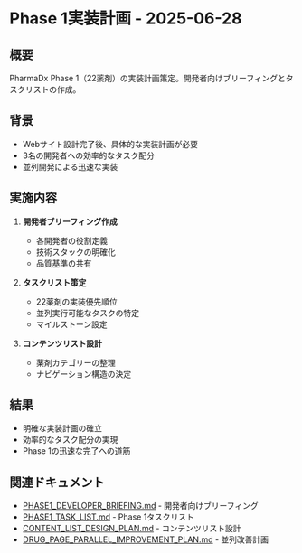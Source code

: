 # Phase 1実装計画 - 2025-06-28

## 概要
PharmaDx Phase 1（22薬剤）の実装計画策定。開発者向けブリーフィングとタスクリストの作成。

## 背景
- Webサイト設計完了後、具体的な実装計画が必要
- 3名の開発者への効率的なタスク配分
- 並列開発による迅速な実装

## 実施内容
1. **開発者ブリーフィング作成**
   - 各開発者の役割定義
   - 技術スタックの明確化
   - 品質基準の共有

2. **タスクリスト策定**
   - 22薬剤の実装優先順位
   - 並列実行可能なタスクの特定
   - マイルストーン設定

3. **コンテンツリスト設計**
   - 薬剤カテゴリーの整理
   - ナビゲーション構造の決定

## 結果
- 明確な実装計画の確立
- 効率的なタスク配分の実現
- Phase 1の迅速な完了への道筋

## 関連ドキュメント
- [PHASE1_DEVELOPER_BRIEFING.md](PHASE1_DEVELOPER_BRIEFING.md) - 開発者向けブリーフィング
- [PHASE1_TASK_LIST.md](PHASE1_TASK_LIST.md) - Phase 1タスクリスト
- [CONTENT_LIST_DESIGN_PLAN.md](CONTENT_LIST_DESIGN_PLAN.md) - コンテンツリスト設計
- [DRUG_PAGE_PARALLEL_IMPROVEMENT_PLAN.md](DRUG_PAGE_PARALLEL_IMPROVEMENT_PLAN.md) - 並列改善計画